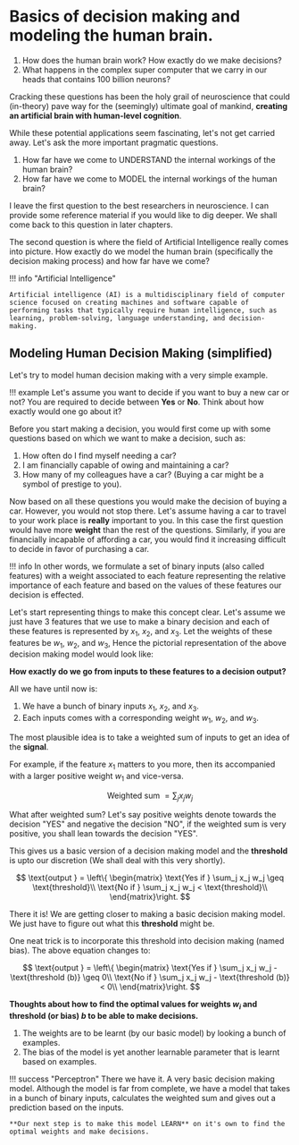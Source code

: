 # Basics of decision making and modeling the human brain.

1. How does the human brain work? How exactly do we make decisions?
2. What happens in the complex super computer that we carry in our heads that contains 100 billion neurons?

Cracking these questions has been the holy grail of neuroscience that could (in-theory) pave way for the (seemingly) ultimate goal of mankind, **creating an artificial brain with human-level cognition**.

While these potential applications seem fascinating, let's not get carried away. Let's ask the more important pragmatic questions.

1. How far have we come to UNDERSTAND the internal workings of the human brain?
2. How far have we come to MODEL the internal workings of the human brain?

I leave the first question to the best researchers in neuroscience. I can provide some reference material if you would like to dig deeper. We shall come back to this question in later chapters.

The second question is where the field of Artificial Intelligence really comes into picture. How exactly do we model the human brain (specifically the decision making process) and how far have we come?

!!! info "Artificial Intelligence"

    Artificial intelligence (AI) is a multidisciplinary field of computer science focused on creating machines and software capable of performing tasks that typically require human intelligence, such as learning, problem-solving, language understanding, and decision-making.

## Modeling Human Decision Making (simplified)
Let's try to model human decision making with a very simple example. 

!!! example
    Let's assume you want to decide if you want to buy a new car or not? You are required to decide between **Yes** or **No**. Think about how exactly would one go about it?

Before you start making a decision, you would first come up with some questions based on which we want to make a decision, such as:

1. How often do I find myself needing a car?
2. I am financially capable of owing and maintaining a car?
3. How many of my colleagues have a car? (Buying a car might be a symbol of prestige to you).

Now based on all these questions you would make the decision of buying a car. However, you would not stop there. Let's assume having a car to travel to your work place is **really** important to you. In this case the first question would have more **weight** than the rest of the questions. Similarly, if you are financially incapable of affording a car, you would find it increasing difficult to decide in favor of purchasing a car.

!!! info
    In other words, we formulate a set of binary inputs (also called features) with a weight associated to each feature representing the relative importance of each feature and based on the values of these features our decision is effected.

Let's start representing things to make this concept clear. Let's assume we just have $3$ features that we use to make a binary decision and each of these features is represented by $x_1$, $x_2$, and $x_3$. Let the weights of these features be $w_1$, $w_2$, and $w_3$, Hence the pictorial representation of the above decision making model would look like:

<div style="text-align: center;">
<div id="imageContainer"></div>
</div>

<script>
    fetch('../../assets/drawio/from-nns-to-llms/perceptron.txt')
        .then(response => response.text())
        .then(url => {
            const imageContainer = document.getElementById('imageContainer');
            imageContainer.innerHTML = `<img src="${url}" alt="Image">`;
        })
        .catch(error => {
            console.error('Error fetching the URL:', error);
        });
</script>

**How exactly do we go from inputs to these features to a decision output?**

All we have until now is:

1. We have a bunch of binary inputs $x_1$, $x_2$, and $x_3$.
2. Each inputs comes with a corresponding weight $w_1$, $w_2$, and $w_3$.

The most plausible idea is to take a weighted sum of inputs to get an idea of the **signal**.

For example, if the feature $x_1$ matters to you more, then its accompanied with a larger positive weight $w_1$ and vice-versa.

$$
\text{Weighted sum }= \sum_j x_j w_j
$$

What after weighted sum? Let's say positive weights denote towards the decision "YES" and negative the decision "NO", if the weighted sum is very positive, you shall lean towards the decision "YES".

This gives us a basic version of a decision making model and the **threshold** is upto our discretion (We shall deal with this very shortly).

$$
\text{output } = \left\{ \begin{matrix}
\text{Yes if } \sum_j x_j w_j \geq \text{threshold}\\ 
\text{No if } \sum_j x_j w_j < \text{threshold}\\
\end{matrix}\right.
$$

There it is! We are getting closer to making a basic decision making model. We just have to figure out what this **threshold** might be.

One neat trick is to incorporate this threshold into decision making (named bias). The above equation changes to:

$$
\text{output } = \left\{ \begin{matrix}
\text{Yes if } \sum_j x_j w_j - \text{threshold (b)} \geq 0\\ 
\text{No if } \sum_j x_j w_j - \text{threshold (b)} < 0\\
\end{matrix}\right.
$$

**Thoughts about how to find the optimal values for weights $w_i$ and threshold (or bias) $b$ to be able to make decisions.**

1. The weights are to be learnt (by our basic model) by looking a bunch of examples.
2. The bias of the model is yet another learnable parameter that is learnt based on examples.

!!! success "Perceptron"
    There we have it. A very basic decision making model. Although the model is far from complete, we have a model that takes in a bunch of binary inputs, calculates the weighted sum and gives out a prediction based on the inputs.

    **Our next step is to make this model LEARN** on it's own to find the optimal weights and make decisions.


